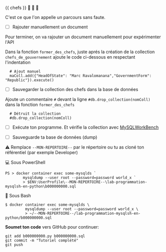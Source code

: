 {{ chefs }} :tada: :tada: :tada: 

C'est ce que l'on appelle un parcours sans faute.

- [ ] Rajouter manuellement un document

Pour terminer, on va rajouter un document manuellement pour expérimenter l'API

Dans la fonction `former_des_chefs`, juste aprés la création de la collection `chefs_de_gouvernement` ajoute le code ci-dessous en respectant l'indentation

```
  # Ajout manuel
  maColl.add({"HeadOfState": "Marc Ravalomanana","GovernmentForm": "Republic"}).execute()
```

- [ ] Sauvegarder la collection des chefs dans la base de données

Ajoute un commentaire `#` devant la ligne `#db.drop_collection(nomColl)` dans la fonction `former_des_chefs`

```
  # Détruit la collection
  #db.drop_collection(nomColl)
```

- [ ] Exécute ton programme. Et vérifie la collection avec [MySQLWorkBench](https://www.mysql.com/products/workbench/)

- [ ] Sauveguarde ta base de données (dump)

:warning: Remplace `--MON-REPERTOIRE--` par le répertoire ou tu as cloné ton référentiel (par exemple Developer)

:computer: Sous PowerShell

```
PS > docker container exec some-mysqlds `
        mysqldump --user root --password=password world_x `
        > $ENV:UserProfile\--MON-REPERTOIRE--\lab-programmation-mysqlsh-en-python\b000000000.sql
```

:apple: Sous Bash

```
$ docker container exec some-mysqlds \
         mysqldump --user root --password=password world_x \
         > ~/--MON-REPERTOIRE--/lab-programmation-mysqlsh-en-python/b000000000.sql
```


**Soumet ton code** vers GitHub pour continuer:
```
git add b000000000.py b000000000.sql
git commit -m "Tutoriel complété"
git push
```

